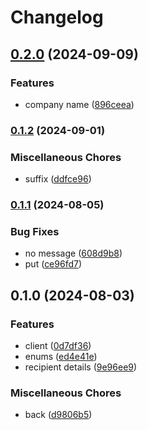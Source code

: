 # Changelog

## [0.2.0](https://www.github.com/brokeyourbike/emq-api-client-php/compare/v0.1.2...v0.2.0) (2024-09-09)


### Features

* company name ([896ceea](https://www.github.com/brokeyourbike/emq-api-client-php/commit/896ceeaa1b7aeec07e0041adac6fd8c295f3336b))

### [0.1.2](https://www.github.com/brokeyourbike/emq-api-client-php/compare/v0.1.1...v0.1.2) (2024-09-01)


### Miscellaneous Chores

* suffix ([ddfce96](https://www.github.com/brokeyourbike/emq-api-client-php/commit/ddfce96b5d52b990e4507728a2470fc445936f33))

### [0.1.1](https://www.github.com/brokeyourbike/emq-api-client-php/compare/v0.1.0...v0.1.1) (2024-08-05)


### Bug Fixes

* no message ([608d9b8](https://www.github.com/brokeyourbike/emq-api-client-php/commit/608d9b8886e0c60dee88e806f0134da059a763f4))
* put ([ce96fd7](https://www.github.com/brokeyourbike/emq-api-client-php/commit/ce96fd713cafd8273966f07e8d31c617b2206b34))

## 0.1.0 (2024-08-03)


### Features

* client ([0d7df36](https://www.github.com/brokeyourbike/emq-api-client-php/commit/0d7df360c3b76f703064bfdfc3d9fd3b553244fb))
* enums ([ed4e41e](https://www.github.com/brokeyourbike/emq-api-client-php/commit/ed4e41ede4a27e1d3eff8210e494f32397f3cd9f))
* recipient details ([9e96ee9](https://www.github.com/brokeyourbike/emq-api-client-php/commit/9e96ee9390676d3e06f0ab6087189d8dd00cd1fe))


### Miscellaneous Chores

* back ([d9806b5](https://www.github.com/brokeyourbike/emq-api-client-php/commit/d9806b5ba1d40b501f9a06fd70730b2db9930fc2))
